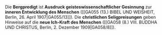 
Die **Bergpredigt** ist **Ausdruck geisteswissenschaftlicher Gesinnung** zur **inneren Entwicklung des Menschen** ([[GA055 (13.) BIBEL UND WEISHEIT, Berlin, 26. April 1907|GA055/13]]). Die **christlichen Seligpreisungen** geben Hinweise auf die **neue Ich-Kraft des Menschen** ([[GA058 (8.) VIII. BUDDHA UND CHRISTUS, Berlin, 2. Dezember 1909|GA058/8]]).
